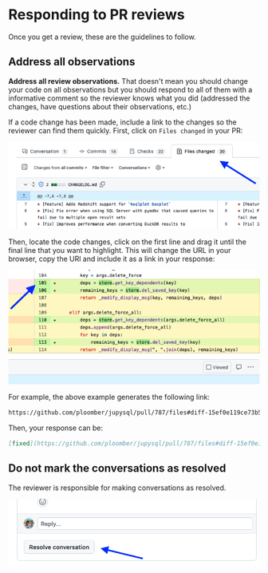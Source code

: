 # Responding to PR reviews

Once you get a review, these are the guidelines to follow.

## Address all observations

**Address all review observations.** That doesn't mean you should change your code on
all observations but you should respond to all of them with a informative comment so
the reviewer knows what you did (addressed the changes, have questions about their
observations, etc.)

If a code change has been made, include a link to the changes so the reviewer
can find them quickly. First, click on `Files changed` in your PR:

![](../assets/files-changed.png)

Then, locate the code changes, click on the first line and drag it until the final line that you want to highlight. This will change the URL in your browser, copy the URl and include it as a link in your response:

![](../assets/lines-changed.png)

For example, the above example generates the following link:

```md
https://github.com/ploomber/jupysql/pull/787/files#diff-15ef0e119ce73b542976f499fcc3cbb967d30af8199e058aec2bc77c30973061R105-R114
```

Then, your response can be:

```md
[fixed](https://github.com/ploomber/jupysql/pull/787/files#diff-15ef0e119ce73b542976f499fcc3cbb967d30af8199e058aec2bc77c30973061R105-R114)
```

## **Do not** mark the conversations as resolved

The reviewer is responsible for making conversations as resolved.

![](../assets/resolve-conversation.png)

